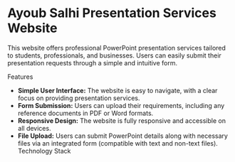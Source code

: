 # Ayoub Salhi Presentation Services Website
This website offers professional PowerPoint presentation services tailored to students, professionals, and businesses. Users can easily submit their presentation requests through a simple and intuitive form.

Features
 - **Simple User Interface:** The website is easy to navigate, with a clear focus on providing presentation services.
 - **Form Submission:** Users can upload their requirements, including any reference documents in PDF or Word formats.
 - **Responsive Design:** The website is fully responsive and accessible on all devices.
 - **File Upload:** Users can submit PowerPoint details along with necessary files via an integrated form (compatible with text and non-text files).
   Technology Stack

